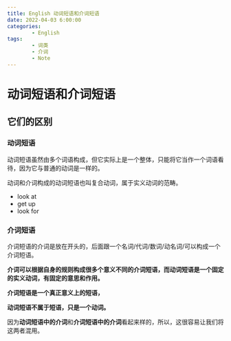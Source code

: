 ```yaml
---
title: English 动词短语和介词短语
date: 2022-04-03 6:00:00
categories:
        - English
tags:
        - 词类
        - 介词
        - Note
---
```


# 动词短语和介词短语

## 它们的区别

### 动词短语

动词短语虽然由多个词语构成，但它实际上是一个整体，只能将它当作一个词语看待，因为它与普通的动词是一样的。

动词和介词构成的动词短语也叫复合动词，属于实义动词的范畴。

- look at
- get up
- look for

### 介词短语

介词短语的介词是放在开头的，后面跟一个名词/代词/数词/动名词/可以构成一个介词短语。

**介词可以根据自身的规则构成很多个意义不同的介词短语，而动词短语是一个固定的实义动词，有固定的意思和作用。**

**介词短语是一个真正意义上的短语，**

**动词短语不属于短语，只是一个动词。**

因为**动词短语中的介词**和**介词短语中的介词**看起来样的，所以，这很容易让我们将这两者混用。
